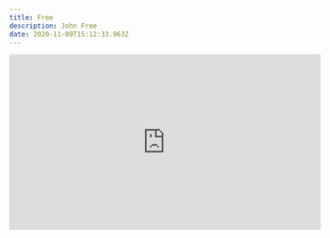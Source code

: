 ```yaml
---
title: Free
description: John Free
date: 2020-11-09T15:12:33.963Z
---
```


<iframe width="560" height="315" src="https://www.youtube.com/embed/8WJQ4_4PWqQ" frameborder="0" allow="accelerometer; autoplay; clipboard-write; encrypted-media; gyroscope; picture-in-picture" allowfullscreen>
